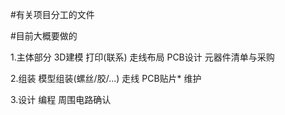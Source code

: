 #有关项目分工的文件

#目前大概要做的

1.主体部分
3D建模
打印(联系)
走线布局
PCB设计
元器件清单与采购

2.组装
模型组装(螺丝/胶/...)
走线
PCB贴片*
维护

3.设计
编程
周围电路确认


